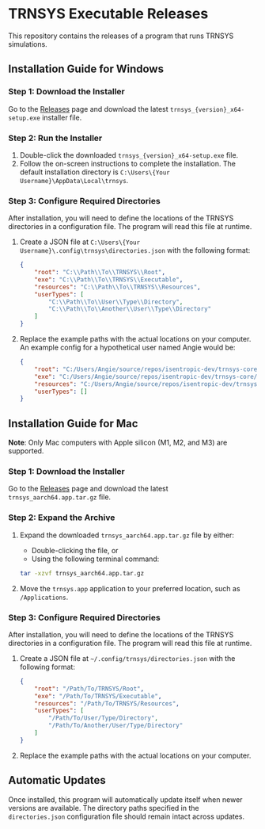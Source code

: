 # TRNSYS Executable Releases

This repository contains the releases of a program that runs TRNSYS simulations.

## Installation Guide for Windows

### Step 1: Download the Installer

Go to the [Releases](https://github.com/isentropic-dev/trnsys-exe-releases/releases) page and download the latest `trnsys_{version}_x64-setup.exe` installer file.

### Step 2: Run the Installer

1. Double-click the downloaded `trnsys_{version}_x64-setup.exe` file.
2. Follow the on-screen instructions to complete the installation. The default installation directory is `C:\Users\{Your Username}\AppData\Local\trnsys`.

### Step 3: Configure Required Directories

After installation, you will need to define the locations of the TRNSYS directories in a configuration file. The program will read this file at runtime.

1. Create a JSON file at `C:\Users\{Your Username}\.config\trnsys\directories.json` with the following format:

   ```json
   {
       "root": "C:\\Path\\To\\TRNSYS\\Root",
       "exe": "C:\\Path\\To\\TRNSYS\\Executable",
       "resources": "C:\\Path\\To\\TRNSYS\\Resources",
       "userTypes": [
           "C:\\Path\\To\\User\\Type\\Directory",
           "C:\\Path\\To\\Another\\User\\Type\\Directory"
       ]
   }
   ```

2. Replace the example paths with the actual locations on your computer.  An example config for a hypothetical user named Angie would be:

   ```json
   {
       "root": "C:/Users/Angie/source/repos/isentropic-dev/trnsys-core/build/x64/Debug/dist",
       "exe": "C:/Users/Angie/source/repos/isentropic-dev/trnsys-core/build/x64/Debug/dist",
       "resources": "C:/Users/Angie/source/repos/isentropic-dev/trnsys-core/Resources",
       "userTypes": []
   }
   ```

## Installation Guide for Mac

**Note**: Only Mac computers with Apple silicon (M1, M2, and M3) are supported.

### Step 1: Download the Installer

Go to the [Releases](https://github.com/isentropic-dev/trnsys-exe-releases/releases) page and download the latest `trnsys_aarch64.app.tar.gz` file.

### Step 2: Expand the Archive

1. Expand the downloaded `trnsys_aarch64.app.tar.gz` file by either:
   - Double-clicking the file, or
   - Using the following terminal command:

   ```sh
   tar -xzvf trnsys_aarch64.app.tar.gz
   ```

2. Move the `trnsys.app` application to your preferred location, such as `/Applications`.

### Step 3: Configure Required Directories

After installation, you will need to define the locations of the TRNSYS directories in a configuration file. The program will read this file at runtime.

1. Create a JSON file at `~/.config/trnsys/directories.json` with the following format:

   ```json
   {
       "root": "/Path/To/TRNSYS/Root",
       "exe": "/Path/To/TRNSYS/Executable",
       "resources": "/Path/To/TRNSYS/Resources",
       "userTypes": [
           "/Path/To/User/Type/Directory",
           "/Path/To/Another/User/Type/Directory"
       ]
   }
   ```

2. Replace the example paths with the actual locations on your computer.

## Automatic Updates

Once installed, this program will automatically update itself when newer versions are available. The directory paths specified in the `directories.json` configuration file should remain intact across updates.
